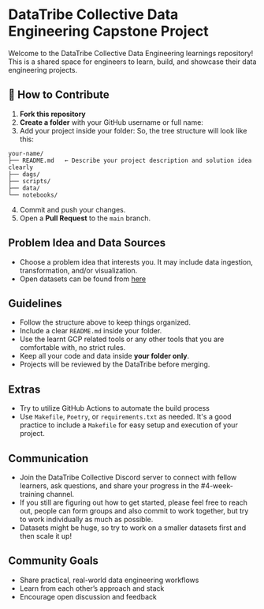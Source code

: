 # DataTribe Collective Data Engineering Capstone Project 

Welcome to the DataTribe Collective Data Engineering learnings repository!  
This is a shared space for engineers to learn, build, and showcase their data engineering projects.

## 👥 How to Contribute

1. **Fork this repository**
2. **Create a folder** with your GitHub username or full name:
3. Add your project inside your folder:
So, the tree structure will look like this:
```
your-name/
├── README.md   ← Describe your project description and solution idea clearly
├── dags/
├── scripts/
├── data/
└── notebooks/
```
4. Commit and push your changes.
5. Open a **Pull Request** to the `main` branch.

## Problem Idea and Data Sources

- Choose a problem idea that interests you. It may include data ingestion, transformation, and/or visualization.
- Open datasets can be found from [here](https://github.com/DataTalksClub/data-engineering-zoomcamp/blob/main/projects/datasets.md)

## Guidelines

- Follow the structure above to keep things organized.
- Include a clear `README.md` inside your folder.
- Use the learnt GCP related tools or any other tools that you are comfortable with, no strict rules.
- Keep all your code and data inside **your folder only**.
- Projects will be reviewed by the DataTribe before merging.

## Extras
- Try to utilize GitHub Actions to automate the build process
- Use `Makefile`, `Poetry`, or `requirements.txt` as needed. It's a good practice to include a `Makefile` for easy setup and execution of your project.

## Communication
- Join the DataTribe Collective Discord server to connect with fellow learners, ask questions, and share your progress in the #4-week-training channel.
- If you still are figuring out how to get started, please feel free to reach out, people can form groups and also commit to work together, but try to work individually as much as possible.
- Datasets might be huge, so try to work on a smaller datasets first and then scale it up!

## Community Goals

- Share practical, real-world data engineering workflows
- Learn from each other’s approach and stack
- Encourage open discussion and feedback

